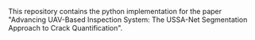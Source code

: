 This repository contains the python implementation for the paper "Advancing UAV-Based Inspection System: The USSA-Net Segmentation Approach to Crack Quantification".
